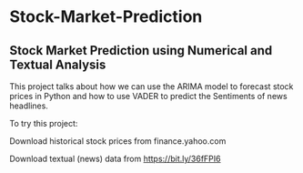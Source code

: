 # Stock-Market-Prediction

## Stock Market Prediction using Numerical and Textual Analysis

This project talks about how we can use the ARIMA model to forecast stock prices in Python and how to use VADER to predict the Sentiments of news headlines.  

To try this project:

Download historical stock prices from finance.yahoo.com

Download textual (news) data from https://bit.ly/36fFPI6


